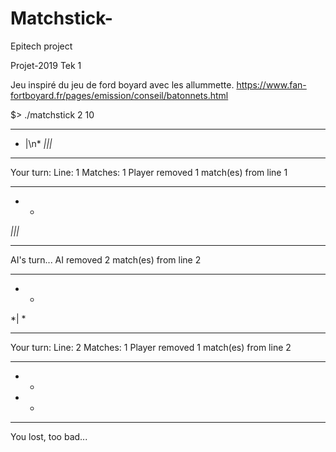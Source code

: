 # Matchstick-
Epitech project

Projet-2019 Tek 1

Jeu inspiré du jeu de ford boyard avec les allummette.
https://www.fan-fortboyard.fr/pages/emission/conseil/batonnets.html

$> ./matchstick 2 10
*****
* |\n*
*|||*
*****

Your turn:
Line: 1
Matches: 1
Player removed 1 match(es) from line 1
*****
*   *
*|||*
*****

AI's turn...
AI removed 2 match(es) from line 2
*****
*   *
*|  *
*****

Your turn:
Line: 2
Matches: 1
Player removed 1 match(es) from line 2
*****
*   *
*   *
*****
You lost, too bad...
